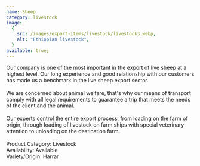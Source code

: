 ```yaml
---
name: Sheep
category: livestock
image:
  {
    src: /images/export-items/livestock/livestock3.webp,
    alt: "Ethiopian livestock",
  }
available: true;
---
```


<div class="description-brief">
  <p>
Our company is one of the most important in the export of live sheep at a highest level. Our long experience and good relationship with our customers has made us a benchmark in the live sheep export sector.
<br/><br/>
We are concerned about animal welfare, that's why our means of transport comply with all legal requirements to guarantee a trip that meets the needs of the client and the animal. 
<br/><br/>
Our experts control the entire export process, from loading on the farm of origin, through loading of livestock on farm ships with special veterinary attention to unloading on the destination farm.
<br/><br/>
<span class="fw-semi-bold-200">Product Category</span>: Livestock<br/>
<span class="fw-semi-bold-200">Availability</span>: Available<br/>
<span class="fw-semi-bold-200">Variety/Origin</span>: Harrar<br/>

  </p>

</div>
